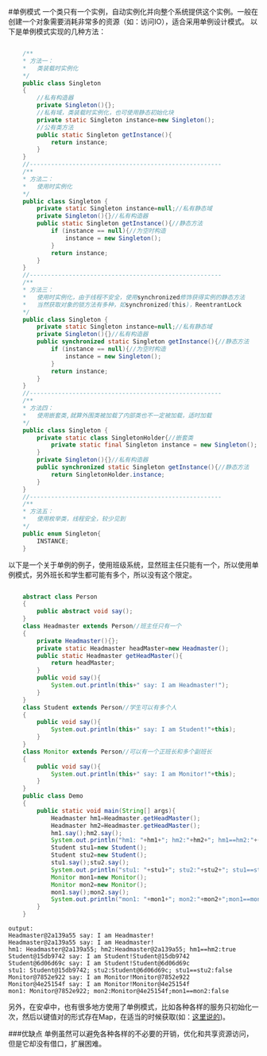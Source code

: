 #单例模式
一个类只有一个实例，自动实例化并向整个系统提供这个实例。一般在创建一个对象需要消耗非常多的资源（如：访问IO），适合采用单例设计模式。
以下是单例模式实现的几种方法：
```java

	/**
	* 方法一：
	*	类装载时实例化
	*/
	public class Singleton
	{
		//私有构造器
		private Singleton(){};
		//私有域，类装载时实例化，也可使用静态初始化块
		private static Singleton instance=new Singleton();	
		//公有类方法
		public static Singleton getInstance(){
			return instance;
		}
	}
	//------------------------------------------------------
	/**
	* 方法二：
	*	使用时实例化
	*/
	public class Singleton {
		private static Singleton instance=null;//私有静态域
		private Singleton(){}//私有构造器
		public static Singleton getInstance(){//静态方法
			if (instance == null){//为空时构造
				instance = new Singleton();  
			}
			return instance;
		}
	}
	//------------------------------------------------------
	/**
	* 方法三：
	*	使用时实例化，由于线程不安全，使用synchronized修饰获得实例的静态方法
	*	当然获取对象的锁方法有多种，如synchronized(this)，ReentrantLock
	*/
	public class Singleton {
		private static Singleton instance=null;//私有静态域
		private Singleton(){}//私有构造器
		public synchronized static Singleton getInstance(){//静态方法
			if (instance == null){//为空时构造
				instance = new Singleton();  
			}
			return instance;
		}
	}
	//------------------------------------------------------
	/**
	* 方法四：
	*	使用嵌套类,就算外围类被加载了内部类也不一定被加载，适时加载
	*/
	public class Singleton {
		private static class SingletonHolder{//嵌套类
			private static final Singleton instance = new Singleton();
		}
		private Singleton(){}//私有构造器
		public synchronized static Singleton getInstance(){//静态方法
			return SingletonHolder.instance;
		}
	}
	//------------------------------------------------------
	/**
	* 方法五：
	*	使用枚举类，线程安全，较少见到
	*/
	public enum Singleton{
		INSTANCE;
	}

```

以下是一个关于单例的例子，使用班级系统，显然班主任只能有一个，所以使用单例模式，另外班长和学生都可能有多个，所以没有这个限定。

```java

    abstract class Person
    {
    	public abstract void say();
    }
    class Headmaster extends Person//班主任只有一个
    {
    	private Headmaster(){};
    	private static Headmaster headMaster=new Headmaster();
    	public static Headmaster getHeadMaster(){
    		return headMaster;
    	}
    	public void say(){
    		System.out.println(this+" say: I am Headmaster!");
    	}
    }
    class Student extends Person//学生可以有多个人
    {
    	public void say(){
    		System.out.println(this+" say: I am Student!"+this);
    	}
    }
    class Monitor extends Person//可以有一个正班长和多个副班长
    {
    	public void say(){
    		System.out.println(this+" say: I am Monitor!"+this);
    	}
    }
    public class Demo
    {
    	public static void main(String[] args){
    		Headmaster hm1=Headmaster.getHeadMaster();
    		Headmaster hm2=Headmaster.getHeadMaster();
    		hm1.say();hm2.say();
    		System.out.println("hm1: "+hm1+"; hm2:"+hm2+"; hm1==hm2:"+(hm1==hm2));
    		Student stu1=new Student();
    		Student stu2=new Student();
    		stu1.say();stu2.say();
    		System.out.println("stu1: "+stu1+"; stu2:"+stu2+"; stu1==stu2:"+(stu1==stu2));
    		Monitor mon1=new Monitor();
    		Monitor mon2=new Monitor();
    		mon1.say();mon2.say();
    		System.out.println("mon1: "+mon1+"; mon2:"+mon2+";mon1==mon2:"+(mon1==mon2));
    	}
    }

```

	output:
	Headmaster@2a139a55 say: I am Headmaster!
	Headmaster@2a139a55 say: I am Headmaster!
	hm1: Headmaster@2a139a55; hm2:Headmaster@2a139a55; hm1==hm2:true
	Student@15db9742 say: I am Student!Student@15db9742
	Student@6d06d69c say: I am Student!Student@6d06d69c
	stu1: Student@15db9742; stu2:Student@6d06d69c; stu1==stu2:false
	Monitor@7852e922 say: I am Monitor!Monitor@7852e922
	Monitor@4e25154f say: I am Monitor!Monitor@4e25154f
	mon1: Monitor@7852e922; mon2:Monitor@4e25154f;mon1==mon2:false

另外，在安卓中，也有很多地方使用了单例模式，比如各种各样的服务只初始化一次，然后以键值对的形式存在Map，在适当的时候获取(如：[这里说的](https://github.com/simple-android-framework/android_design_patterns_analysis/tree/master/singleton/mr.simple))。

###优缺点
单例虽然可以避免各种各样的不必要的开销，优化和共享资源访问，但是它却没有借口，扩展困难。